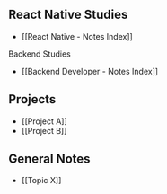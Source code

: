 ## React Native Studies
- [[React Native - Notes Index]]

Backend Studies
- [[Backend Developer - Notes Index]]

## Projects
- [[Project A]]
- [[Project B]]

## General Notes
- [[Topic X]]